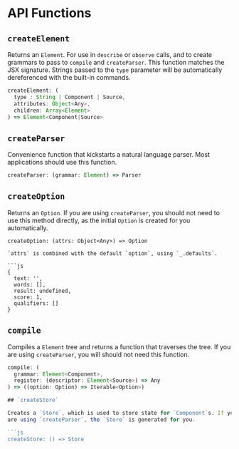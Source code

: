 # API Functions

## `createElement`

Returns an `Element`. For use in `describe` or `observe` calls, and to
create grammars to pass to `compile` and `createParser`. This function
matches the JSX signature. Strings passed to the `type` parameter will be
automatically dereferenced with the built-in commands.

```js
createElement: (
  type : String | Component | Source,
  attributes: Object<Any>,
  children: Array<Element>
) => Element<Component|Source>
```

## `createParser`

Convenience function that kickstarts a natural language parser.
Most applications should use this function.

```js
createParser: (grammar: Element) => Parser
```

## `createOption`

Returns an `Option`. If you are using `createParser`, you should not need
to use this method directly, as the initial `Option` is created for you
automatically.

```
createOption: (attrs: Object<Any>) => Option

`attrs` is combined with the default `option`, using `_.defaults`.

```js
{
  text: '',
  words: [],
  result: undefined,
  score: 1,
  qualifiers: []
}
```

## `compile`

Compiles a `Element` tree and returns a function that traverses the tree.
If you are using `createParser`, you will should not need this function.

```js
compile: (
  grammar: Element<Component>,
  register: (descriptor: Element<Source>) => Any
) => ((option: Option) => Iterable<Option>)

## `createStore`

Creates a `Store`, which is used to store state for `Component`s. If you
are using `createParser`, the `Store` is generated for you.

```js
createStore: () => Store
```
